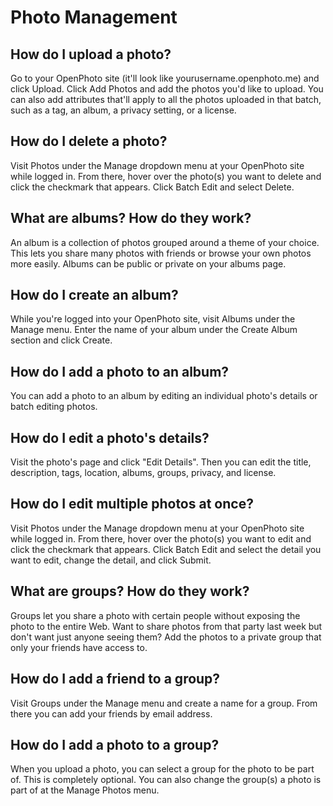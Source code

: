 Photo Management
=======================

## How do I upload a photo?
Go to your OpenPhoto site (it'll look like yourusername.openphoto.me) and click Upload. Click Add Photos and add the photos you'd like to upload. You can also add attributes that'll apply to all the photos uploaded in that batch, such as a tag, an album, a privacy setting, or a license.

## How do I delete a photo?
Visit Photos under the Manage dropdown menu at your OpenPhoto site while logged in. From there, hover over the photo(s) you want to delete and click the checkmark that appears. Click Batch Edit and select Delete.

## What are albums? How do they work?
An album is a collection of photos grouped around a theme of your choice. This lets you share many photos with friends or browse your own photos more easily. Albums can be public or private on your albums page.

## How do I create an album?
While you're logged into your OpenPhoto site, visit Albums under the Manage menu. Enter the name of your album under the Create Album section and click Create.

## How do I add a photo to an album?
You can add a photo to an album by editing an individual photo's details or batch editing photos.

## How do I edit a photo's details?
Visit the photo's page and click "Edit Details". Then you can edit the title, description, tags, location, albums, groups, privacy, and license.

## How do I edit multiple photos at once?
Visit Photos under the Manage dropdown menu at your OpenPhoto site while logged in. From there, hover over the photo(s) you want to edit and click the checkmark that appears. Click Batch Edit and select the detail you want to edit, change the detail, and click Submit.

## What are groups? How do they work?
Groups let you share a photo with certain people without exposing the photo to the entire Web. Want to share photos from that party last week but don't want just anyone seeing them? Add the photos to a private group that only your friends have access to.

## How do I add a friend to a group?
Visit Groups under the Manage menu and create a name for a group. From there you can add your friends by email address.

## How do I add a photo to a group?
When you upload a photo, you can select a group for the photo to be part of. This is completely optional. You can also change the group(s) a photo is part of at the Manage Photos menu.

